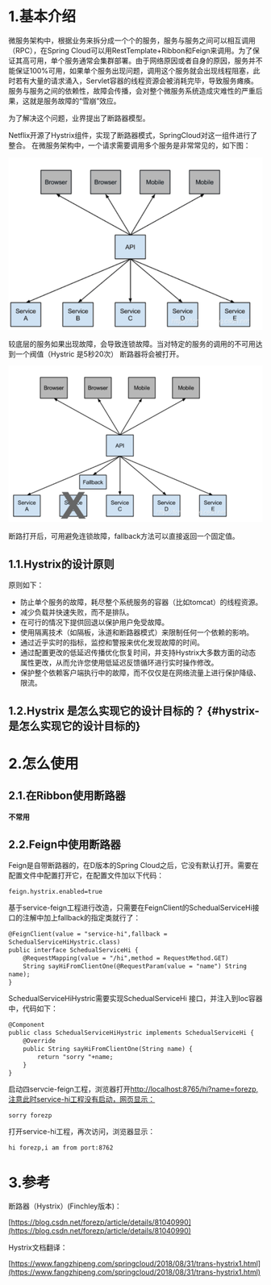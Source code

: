 # 1.基本介绍

微服务架构中，根据业务来拆分成一个个的服务，服务与服务之间可以相互调用（RPC），在Spring Cloud可以用RestTemplate+Ribbon和Feign来调用。为了保证其高可用，单个服务通常会集群部署。由于网络原因或者自身的原因，服务并不能保证100%可用，如果单个服务出现问题，调用这个服务就会出现线程阻塞，此时若有大量的请求涌入，Servlet容器的线程资源会被消耗完毕，导致服务瘫痪。服务与服务之间的依赖性，故障会传播，会对整个微服务系统造成灾难性的严重后果，这就是服务故障的“雪崩”效应。

为了解决这个问题，业界提出了断路器模型。

Netflix开源了Hystrix组件，实现了断路器模式，SpringCloud对这一组件进行了整合。 在微服务架构中，一个请求需要调用多个服务是非常常见的，如下图：

![](/assets/微信截图_20190801180422.png)

较底层的服务如果出现故障，会导致连锁故障。当对特定的服务的调用的不可用达到一个阀值（Hystric 是5秒20次） 断路器将会被打开。

![](/assets/微信截图_20190801180735.png)

断路打开后，可用避免连锁故障，fallback方法可以直接返回一个固定值。

## 1.1.Hystrix的设计原则

原则如下：

* 防止单个服务的故障，耗尽整个系统服务的容器（比如tomcat）的线程资源。
* 减少负载并快速失败，而不是排队。
* 在可行的情况下提供回退以保护用户免受故障。
* 使用隔离技术（如隔板，泳道和断路器模式）来限制任何一个依赖的影响。
* 通过近乎实时的指标，监控和警报来优化发现故障的时间。
* 通过配置更改的低延迟传播优化恢复时间，并支持Hystrix大多数方面的动态属性更改，从而允许您使用低延迟反馈循环进行实时操作修改。
* 保护整个依赖客户端执行中的故障，而不仅仅是在网络流量上进行保护降级、限流。

## 1.2.Hystrix 是怎么实现它的设计目标的？ {#hystrix-是怎么实现它的设计目标的}

# 2.怎么使用

## 2.1.在Ribbon使用断路器

**不常用**

## 2.2.Feign中使用断路器

Feign是自带断路器的，在D版本的Spring Cloud之后，它没有默认打开。需要在配置文件中配置打开它，在配置文件加以下代码：

```
feign.hystrix.enabled=true
```

基于service-feign工程进行改造，只需要在FeignClient的SchedualServiceHi接口的注解中加上fallback的指定类就行了：

```
@FeignClient(value = "service-hi",fallback = SchedualServiceHiHystric.class)
public interface SchedualServiceHi {
    @RequestMapping(value = "/hi",method = RequestMethod.GET)
    String sayHiFromClientOne(@RequestParam(value = "name") String name);
}
```

SchedualServiceHiHystric需要实现SchedualServiceHi 接口，并注入到Ioc容器中，代码如下：

```
@Component
public class SchedualServiceHiHystric implements SchedualServiceHi {
    @Override
    public String sayHiFromClientOne(String name) {
        return "sorry "+name;
    }
}
```

启动四servcie-feign工程，浏览器打开[http://localhost:8765/hi?name=forezp,注意此时service-hi工程没有启动，网页显示：](http://localhost:8765/hi?name=forezp,注意此时service-hi工程没有启动，网页显示：)

```
sorry forezp
```

打开service-hi工程，再次访问，浏览器显示：

```
hi forezp,i am from port:8762
```

# 3.参考

断路器（Hystrix）\(Finchley版本\)：

[https://blog.csdn.net/forezp/article/details/81040990](https://blog.csdn.net/forezp/article/details/81040990)

Hystrix文档翻译：

[https://www.fangzhipeng.com/springcloud/2018/08/31/trans-hystrix1.html](https://www.fangzhipeng.com/springcloud/2018/08/31/trans-hystrix1.html)

